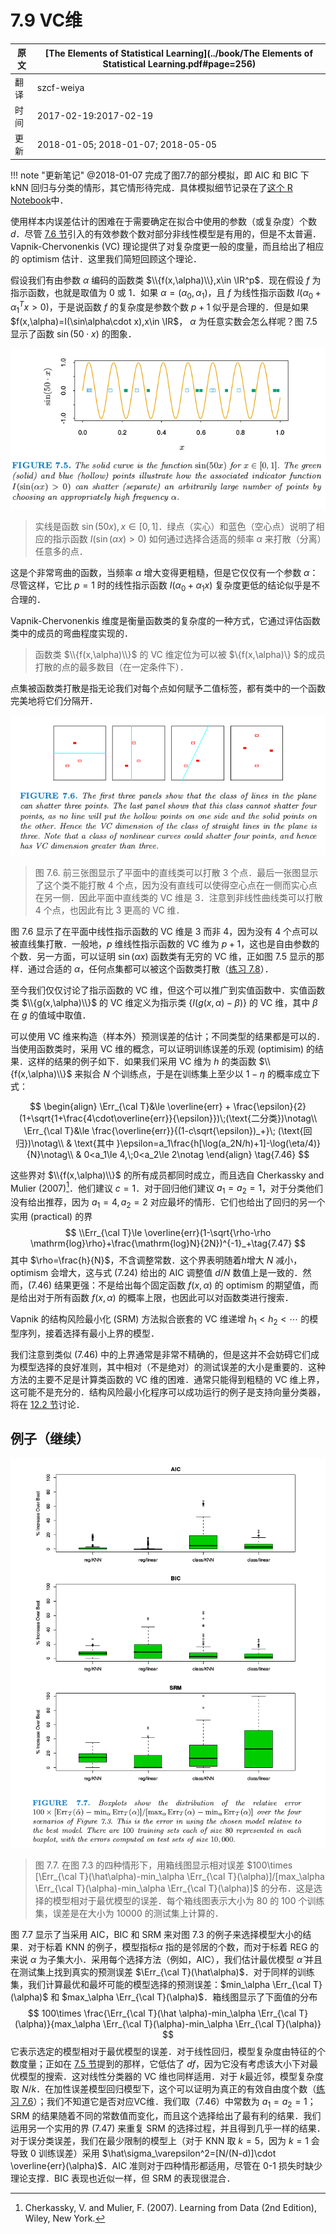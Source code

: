 # 7.9 VC维

| 原文   | [The Elements of Statistical Learning](../book/The Elements of Statistical Learning.pdf#page=256) |
| ---- | ---------------------------------------- |
| 翻译   | szcf-weiya                               |
| 时间   | 2017-02-19:2017-02-19                    |
|更新|2018-01-05; 2018-01-07; 2018-05-05|

!!! note "更新笔记"
    @2018-01-07 完成了图7.7的部分模拟，即 AIC 和 BIC 下 kNN 回归与分类的情形，其它情形待完成．具体模拟细节记录在了[这个 R Notebook](http://rmd.hohoweiya.xyz/sim7_7.html)中．

使用样本内误差估计的困难在于需要确定在拟合中使用的参数（或复杂度）个数 $d$．尽管 [7.6 节](7.6-The-Effective-Number-of-Parameters/index.html)引入的有效参数个数对部分非线性模型是有用的，但是不太普遍．Vapnik-Chervonenkis (VC) 理论提供了对复杂度更一般的度量，而且给出了相应的 optimism 估计．这里我们简短回顾这个理论．

假设我们有由参数 $\alpha$ 编码的函数类 $\\{f(x,\alpha)\\},x\in \IR^p$．现在假设 $f$ 为指示函数，也就是取值为 0 或 1．如果 $\alpha=(\alpha_0,\alpha_1)$，且 $f$ 为线性指示函数 $I(\alpha_0+\alpha_1^Tx>0)$，于是说函数 $f$ 的复杂度是参数个数 $p+1$ 似乎是合理的．但是如果 $f(x,\alpha)=I(\sin\alpha\cdot x),x\in \IR$， $\alpha$ 为任意实数会怎么样呢？图 7.5 显示了函数 $\sin(50\cdot x)$ 的图象．

![](../img/07/fig7.5.png)

> 实线是函数 $\sin(50x),x\in [0,1]$．绿点（实心）和蓝色（空心点）说明了相应的指示函数 $I(\sin(\alpha x)>0)$ 如何通过选择合适高的频率 $\alpha$ 来打散（分离）任意多的点．

这是个非常弯曲的函数，当频率 $\alpha$ 增大变得更粗糙，但是它仅仅有一个参数 $\alpha$：尽管这样，它比 $p=1$ 时的线性指示函数 $I(\alpha_0+\alpha_1x)$ 复杂度更低的结论似乎是不合理的．

Vapnik-Chervonenkis 维度是衡量函数类的复杂度的一种方式，它通过评估函数类中的成员的弯曲程度实现的．

> 函数类 $\\{f(x,\alpha)\\}$ 的 VC 维定位为可以被 $\\{f(x,\alpha)\\} $的成员打散的点的最多数目（在一定条件下）．

点集被函数类打散是指无论我们对每个点如何赋予二值标签，都有类中的一个函数完美地将它们分隔开．

![](../img/07/fig7.6.png)

> 图 7.6. 前三张图显示了平面中的直线类可以打散 3 个点．最后一张图显示了这个类不能打散 4 个点，因为没有直线可以使得空心点在一侧而实心点在另一侧．因此平面中直线类的 VC 维是 3．注意到非线性曲线类可以打散 4 个点，也因此有比 3 更高的 VC 维．

图 7.6 显示了在平面中线性指示函数的 VC 维是 3 而非 4，因为没有 4 个点可以被直线集打散．一般地，$p$ 维线性指示函数的 VC 维为 $p+1$，这也是自由参数的个数．另一方面，可以证明 $\sin(\alpha x)$ 函数类有无穷的 VC 维，正如图 7.5 显示的那样．通过合适的 $\alpha$，任何点集都可以被这个函数类打散（[练习 7.8](https://github.com/szcf-weiya/ESL-CN/issues/130)）．

至今我们仅仅讨论了指示函数的 VC 维，但这个可以推广到实值函数中．实值函数类 $\\{g(x,\alpha)\\}$ 的 VC 维定义为指示类 $\{I(g(x,\alpha)-\beta)\}$ 的 VC 维，其中 $\beta$ 在 $g$ 的值域中取值．

可以使用 VC 维来构造（样本外）预测误差的估计；不同类型的结果都是可以的．当使用函数类时，采用 VC 维的概念，可以证明训练误差的乐观 (optimisim) 的结果．这样的结果的例子如下．如果我们采用 VC 维为 $h$ 的类函数 $\\{f(x,\alpha)\\}$ 来拟合 $N$ 个训练点，于是在训练集上至少以 $1-\eta$ 的概率成立下式：

$$
\begin{align}
\Err_{\cal T}&\le \overline{err} + \frac{\epsilon}{2}(1+\sqrt{1+\frac{4\cdot\overline{err}}{\epsilon}})\;(\text{二分类})\notag\\
\Err_{\cal T}&\le \frac{\overline{err}}{(1-c\sqrt{\epsilon})_+}\; (\text{回归})\notag\\
& \text{其中 }\epsilon=a_1\frac{h[\log(a_2N/h)+1]-\log(\eta/4)}{N}\notag\\
& 0<a_1\le 4,\;0<a_2\le 2\notag
\end{align}
\tag{7.46}
$$

这些界对 $\\{f(x,\alpha)\\}$ 的所有成员都同时成立，而且选自 Cherkassky and Mulier (2007)[^1]．他们建议 $c=1$．对于回归他们建议 $a_1=a_2=1$，对于分类他们没有给出推荐，因为 $a_1=4,a_2=2$ 对应最坏的情形．它们也给出了回归的另一个实用 (practical) 的界
$$
\\Err_{\cal T}\le \overline{err}(1-\sqrt{\rho-\rho \mathrm{log}\rho}+\frac{\mathrm{log}N}{2N})^{-1}_+\tag{7.47}
$$
其中 $\rho=\frac{h}{N}$，不含调整常数．这个界表明随着$h$增大 $N$ 减小，optimism 会增大，这与式 (7.24) 给出的 AIC 调整值 $d/N$ 数值上是一致的．然而，(7.46) 结果更强：不是给出每个固定函数 $f(x,\alpha)$ 的 optimism 的期望值，而是给出对于所有函数 $f(x,\alpha)$ 的概率上限，也因此可以对函数类进行搜索．

Vapnik 的结构风险最小化 (SRM) 方法拟合嵌套的 VC 维递增 $h_1 < h_2 < \cdots$ 的模型序列，接着选择有最小上界的模型．

我们注意到类似 (7.46) 中的上界通常是非常不精确的，但是这并不会妨碍它们成为模型选择的良好准则，其中相对（不是绝对）的测试误差的大小是重要的．这种方法的主要不足是计算类函数的 VC 维的困难．通常只能得到粗糙的 VC 维上界，这可能不是充分的．结构风险最小化程序可以成功运行的例子是支持向量分类器，将在 [12.2 节](../12-Support-Vector-Machines-and-Flexible-Discriminants/12.2-The-Support-Vector-Classifier/index.html)讨论．

## 例子（继续）

![](../img/07/fig7.7.png)

> 图 7.7. 在图 7.3 的四种情形下，用箱线图显示相对误差 $100\times [\Err_{\cal T}(\hat\alpha)-min_\alpha \Err_{\cal T}(\alpha)]/[max_\alpha \Err_{\cal T}(\alpha)-min_\alpha \Err_{\cal T}(\alpha)]$ 的分布．这是选择的模型相对于最优模型的误差．每个箱线图表示大小为 80 的 100 个训练集，误差是在大小为 10000 的测试集上计算的．

图 7.7 显示了当采用 AIC，BIC 和 SRM 来对图 7.3 的例子来选择模型大小的结果．对于标着 KNN 的例子，模型指标$\alpha$ 指的是邻居的个数，而对于标着 REG 的来说 $\alpha$ 为子集大小．采用每个选择方法（例如，AIC），我们估计最优模型 $\hat \alpha$ 并且在测试集上找到真实的预测误差 $\Err_{\cal T}(\hat\alpha)$．对于同样的训练集，我们计算最优和最坏可能的模型选择的预测误差：$min_\alpha \Err_{\cal T}(\alpha)$ 和 $max_\alpha \Err_{\cal T}(\alpha)$．箱线图显示了下面值的分布
$$
100\times \frac{\Err_{\cal T}(\hat \alpha)-min_\alpha \Err_{\cal T}(\alpha)}{max_\alpha \Err_{\cal T}(\alpha)-min_\alpha \Err_{\cal T}(\alpha)}
$$
它表示选定的模型相对于最优模型的误差．对于线性回归，模型复杂度由特征的个数度量；正如在 [7.5 节](7.5-Estimates-of-In-Sample-Prediction-Error/index.html)提到的那样，它低估了 $df​$，因为它没有考虑该大小下对最优模型的搜索．这对线性分类器的 VC 维也同样适用．对于 $k​$ 最近邻，模型复杂度取 $N/k​$．在加性误差模型回归模型下，这个可以证明为真正的有效自由度个数（[练习 7.6](https://github.com/szcf-weiya/ESL-CN/issues/131)）；我们不知道它是否对应VC维．我们取（7.46）中常数为 $a_1=a_2=1​$；SRM 的结果随着不同的常数值而变化，而且这个选择给出了最有利的结果．我们运用另一个实用的界 (7.47) 来重复 SRM 的选择过程，并且得到几乎一样的结果．对于误分类误差，我们在最少限制的模型上（对于 KNN 取 $k=5​$，因为 $k=1​$ 会导致 0 训练误差）采用 $\hat\sigma_\varepsilon^2=[N/(N-d)]\cdot \overline{err}(\alpha)​$．AIC 准则对于四种情形都适用，尽管在 0-1 损失时缺少理论支撑．BIC 表现也近似一样，但 SRM 的表现很混合．

[^1]: Cherkassky, V. and Mulier, F. (2007). Learning from Data (2nd Edition), Wiley, New York.